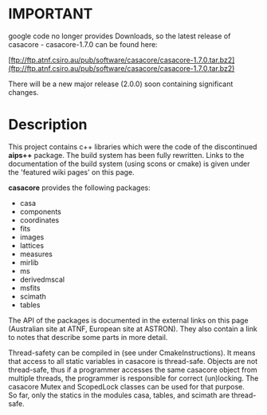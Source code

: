 # IMPORTANT #

google code no longer provides Downloads, so
the latest release of casacore - casacore-1.7.0 can be found here:

[ftp://ftp.atnf.csiro.au/pub/software/casacore/casacore-1.7.0.tar.bz2](ftp://ftp.atnf.csiro.au/pub/software/casacore/casacore-1.7.0.tar.bz2)

There will be a new major release (2.0.0) soon containing significant changes.


# Description #

This project contains c++ libraries which were the code of the discontinued **aips++** package. The build system has been fully rewritten. Links to the documentation of the build system (using scons or cmake) is given under the 'featured wiki pages' on this page.

**casacore** provides the following packages:

  * casa
  * components
  * coordinates
  * fits
  * images
  * lattices
  * measures
  * mirlib
  * ms
  * derivedmscal
  * msfits
  * scimath
  * tables

The API of the packages is documented in the external links on this page (Australian site at ATNF, European site at ASTRON). They also contain a link to notes that describe some parts in more detail.

Thread-safety can be compiled in (see under CmakeInstructions). It means that access to all static variables in casacore is thread-safe. Objects are not thread-safe, thus if a programmer accesses the same casacore object from multiple threads, the programmer is responsible for correct (un)locking. The casacore Mutex and ScopedLock classes can be used for that purpose.
<br>So far, only the statics in the modules casa, tables, and scimath are thread-safe.<br>
<br>
